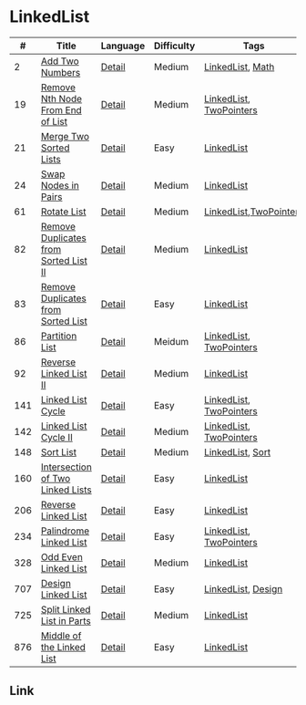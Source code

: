 # LinkedList
|#|Title|Language|Difficulty|Tags|
|-|-----|--------|----------|----|
|2|[Add Two Numbers](https://leetcode.com/problems/add-two-numbers)|[Detail](https://github.com/ZacharyChang/leetcode/tree/master/002.add-two-numbers)|Medium|[LinkedList], [Math]|
|19|[Remove Nth Node From End of List](https://leetcode.com/problems/remove-nth-node-from-end-of-list)|[Detail](https://github.com/ZacharyChang/leetcode/tree/master/019.remove-nth-node-from-end-of-list)|Medium|[LinkedList], [TwoPointers]|
|21|[Merge Two Sorted Lists](https://leetcode.com/problems/merge-two-sorted-lists)|[Detail](https://github.com/ZacharyChang/leetcode/tree/master/021.merge-two-sorted-lists)|Easy|[LinkedList]|
|24|[Swap Nodes in Pairs](https://leetcode.com/problems/swap-nodes-in-pairs)|[Detail](https://github.com/ZacharyChang/leetcode/tree/master/024.swap-nodes-in-pairs)|Medium|[LinkedList]|
|61|[Rotate List](https://leetcode.com/problems/rotate-list)|[Detail](https://github.com/ZacharyChang/leetcode/tree/master/059.rotate-list)|Medium|[LinkedList],[TwoPointers]|
|82|[Remove Duplicates from Sorted List II](https://leetcode.com/problems/remove-duplicates-from-sorted-list-ii)|[Detail](https://github.com/ZacharyChang/leetcode/tree/master/082.remove-duplicates-from-sorted-list-ii)|Medium|[LinkedList]|
|83|[Remove Duplicates from Sorted List](https://leetcode.com/problems/remove-duplicates-from-sorted-list)|[Detail](https://github.com/ZacharyChang/leetcode/tree/master/083.remove-duplicates-from-sorted-list)|Easy|[LinkedList]|
|86|[Partition List](https://leetcode.com/problems/partition-list)|[Detail](https://github.com/ZacharyChang/leetcode/tree/master/086.partition-list)|Meidum|[LinkedList], [TwoPointers]|
|92|[ Reverse Linked List II](https://leetcode.com/problems/reverse-linked-list-ii)|[Detail](https://github.com/ZacharyChang/leetcode/tree/master/092.reverse-linked-list-ii)|Medium|[LinkedList]|
|141|[Linked List Cycle](https://leetcode.com/problems/linked-list-cycle)|[Detail](https://github.com/ZacharyChang/leetcode/tree/master/141.linked-list-cycle)|Easy|[LinkedList], [TwoPointers]|
|142|[Linked List Cycle II](https://leetcode.com/problems/linked-list-cycle-ii)|[Detail](https://github.com/ZacharyChang/leetcode/tree/master/142.linked-list-cycle-ii)|Medium|[LinkedList], [TwoPointers]|
|148|[Sort List](https://leetcode.com/problems/sort-list)|[Detail](https://github.com/ZacharyChang/leetcode/tree/master/148.sort-list)|Medium|[LinkedList], [Sort]|
|160|[Intersection of Two Linked Lists](https://leetcode.com/problems/intersection-of-two-linked-lists)|[Detail](https://github.com/ZacharyChang/leetcode/tree/master/160.intersection-of-two-linked-lists)|Easy|[LinkedList]|
|206|[Reverse Linked List](https://leetcode.com/problems/reverse-linked-list)|[Detail](https://github.com/ZacharyChang/leetcode/tree/master/206.reverse-linked-list)|Easy|[LinkedList]|
|234|[Palindrome Linked List](https://leetcode.com/problems/palindrome-linked-list)|[Detail](https://github.com/ZacharyChang/leetcode/tree/master/234.palindrome-linked-list)|Easy|[LinkedList], [TwoPointers]|
|328|[Odd Even Linked List](https://leetcode.com/problems/odd-even-linked-list)|[Detail](https://github.com/ZacharyChang/leetcode/tree/master/328.odd-even-linked-list)|Medium|[LinkedList]|
|707|[Design Linked List](https://leetcode.com/problems/design-linked-list)|[Detail](https://github.com/ZacharyChang/leetcode/tree/master/707.design-linked-list)|Easy|[LinkedList], [Design]|
|725|[Split Linked List in Parts](https://leetcode.com/problems/split-linked-list-in-parts)|[Detail](https://github.com/ZacharyChang/leetcode/tree/master/725.split-linked-list-in-parts)|Medium|[LinkedList]|
|876|[Middle of the Linked List](https://leetcode.com/problems/middle-of-the-linked-list)|[Detail](https://github.com/ZacharyChang/leetcode/tree/master/876.middle-of-the-linked-list)|Easy|[LinkedList]|

## Link
[Array]: https://github.com/ZacharyChang/leetcode/tree/master/tags/array.md
[Backtracking]: https://github.com/ZacharyChang/leetcode/tree/master/tags/backtracking.md
[BinarySearch]: https://github.com/ZacharyChang/leetcode/tree/master/tags/binary-search.md
[BitManipulation]: https://github.com/ZacharyChang/leetcode/tree/master/tags/bit-manipulation.md
[BreadthFirstSearch]: https://github.com/ZacharyChang/leetcode/tree/master/tags/breadth-first-search.md
[Database]: https://github.com/ZacharyChang/leetcode/tree/master/tags/database.md
[DepthFirstSearch]: https://github.com/ZacharyChang/leetcode/tree/master/tags/depth-first-search.md
[Design]: https://github.com/ZacharyChang/leetcode/tree/master/tags/design.md
[DivideAndConquer]: https://github.com/ZacharyChang/leetcode/tree/master/tags/divide-and-conquer.md
[DynamicProgramming]: https://github.com/ZacharyChang/leetcode/tree/master/tags/dynamic-programming.md
[Greedy]: https://github.com/ZacharyChang/leetcode/tree/master/tags/greedy.md
[HashTable]: https://github.com/ZacharyChang/leetcode/tree/master/tags/hash-table.md
[Heap]: https://github.com/ZacharyChang/leetcode/tree/master/tags/heap.md
[LinkedList]: https://github.com/ZacharyChang/leetcode/tree/master/tags/linked-list.md
[Math]: https://github.com/ZacharyChang/leetcode/tree/master/tags/math.md
[Sort]: https://github.com/ZacharyChang/leetcode/tree/master/tags/sort.md
[Stack]: https://github.com/ZacharyChang/leetcode/tree/master/tags/stack.md
[String]: https://github.com/ZacharyChang/leetcode/tree/master/tags/string.md
[Tree]: https://github.com/ZacharyChang/leetcode/tree/master/tags/tree.md
[Trie]: https://github.com/ZacharyChang/leetcode/tree/master/tags/trie.md
[TwoPointers]: https://github.com/ZacharyChang/leetcode/tree/master/tags/two-pointers.md
[UnionFind]: https://github.com/ZacharyChang/leetcode/tree/master/tags/union-find.md